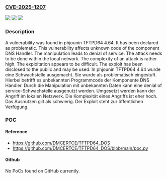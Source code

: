 ### [CVE-2025-1207](https://cve.mitre.org/cgi-bin/cvename.cgi?name=CVE-2025-1207)
![](https://img.shields.io/static/v1?label=Product&message=TFTPD64&color=blue)
![](https://img.shields.io/static/v1?label=Version&message=4.64%20&color=brightgreen)
![](https://img.shields.io/static/v1?label=Vulnerability&message=Denial%20of%20Service&color=brightgreen)

### Description

A vulnerability was found in phjounin TFTPD64 4.64. It has been declared as problematic. This vulnerability affects unknown code of the component DNS Handler. The manipulation leads to denial of service. The attack needs to be done within the local network. The complexity of an attack is rather high. The exploitation appears to be difficult. The exploit has been disclosed to the public and may be used.
In phjounin TFTPD64 4.64 wurde eine Schwachstelle ausgemacht. Sie wurde als problematisch eingestuft. Hierbei betrifft es unbekannten Programmcode der Komponente DNS Handler. Durch die Manipulation mit unbekannten Daten kann eine denial of service-Schwachstelle ausgenutzt werden. Umgesetzt werden kann der Angriff im lokalen Netzwerk. Die Komplexität eines Angriffs ist eher hoch. Das Ausnutzen gilt als schwierig. Der Exploit steht zur öffentlichen Verfügung.

### POC

#### Reference
- https://github.com/DMCERTCE/TFTPD64_DOS
- https://github.com/DMCERTCE/TFTPD64_DOS/blob/main/poc.py

#### Github
No PoCs found on GitHub currently.

